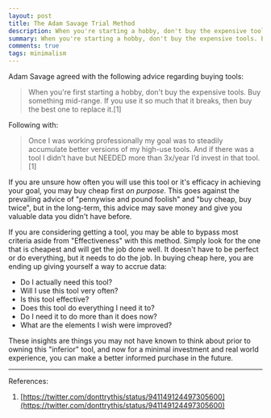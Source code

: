 ```yaml
---
layout: post
title: The Adam Savage Trial Method
description: When you're starting a hobby, don't buy the expensive tools. Buy something mid-range. If you use it so much that it breaks, buy the best one to replace it.
summary: When you're starting a hobby, don't buy the expensive tools. Buy something mid-range. If you use it so much that it breaks, buy the best one to replace it.
comments: true
tags: minimalism
---
```


Adam Savage agreed with the following advice regarding buying tools:

>When you're first starting a hobby, don't buy the expensive tools. Buy something mid-range. If you use it so much that it breaks, then buy the best one to replace it.[1]

Following with:

>Once I was working professionally my goal was to steadily accumulate better versions of my high-use tools. And if there was a tool I didn’t have but NEEDED more than 3x/year I’d invest in that tool.[1]

If you are unsure how often you will use this tool or it's efficacy in achieving your goal, you may buy cheap first _on purpose_. This goes against the prevailing advice of "pennywise and pound foolish" and "buy cheap, buy twice", but in the long-term, this advice may save money and give you valuable data you didn't have before.

If you are considering getting a tool, you may be able to bypass most criteria aside from "Effectiveness" with this method. Simply look for the one that is cheapest and will get the job done well. It doesn't have to be perfect or do everything, but it needs to do the job. In buying cheap here, you are ending up giving yourself a way to accrue data:

* Do I actually need this tool?
* Will I use this tool very often?
* Is this tool effective?
* Does this tool do everything I need it to? 
* Do I need it to do more than it does now?
* What are the elements I wish were improved?

These insights are things you may not have known to think about prior to owning this "inferior" tool, and now for a minimal investment and real world experience, you can make a better informed purchase in the future.

---
References:

1. [https://twitter.com/donttrythis/status/941149124497305600](https://twitter.com/donttrythis/status/941149124497305600)
